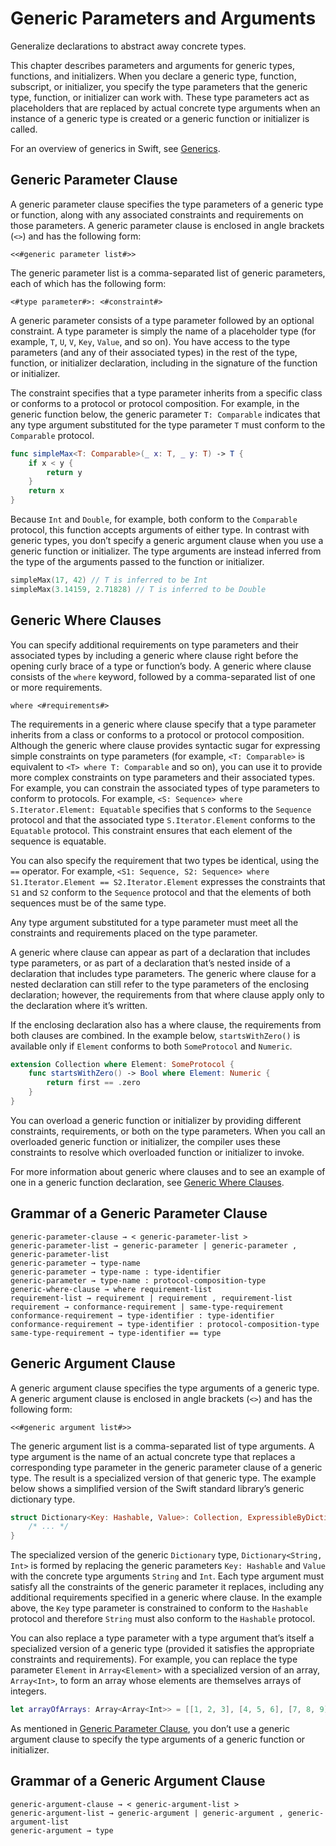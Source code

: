 # Generic Parameters and Arguments

Generalize declarations to abstract away concrete types.

This chapter describes parameters and arguments for generic types, functions, and initializers. When you declare a generic type, function, subscript, or initializer, you specify the type parameters that the generic type, function, or initializer can work with. These type parameters act as placeholders that are replaced by actual concrete type arguments when an instance of a generic type is created or a generic function or initializer is called.

For an overview of generics in Swift, see [Generics](link-to-generics).

## Generic Parameter Clause

A generic parameter clause specifies the type parameters of a generic type or function, along with any associated constraints and requirements on those parameters. A generic parameter clause is enclosed in angle brackets (`<>`) and has the following form:

```
<<#generic parameter list#>>
```

The generic parameter list is a comma-separated list of generic parameters, each of which has the following form:

```
<#type parameter#>: <#constraint#>
```

A generic parameter consists of a type parameter followed by an optional constraint. A type parameter is simply the name of a placeholder type (for example, `T`, `U`, `V`, `Key`, `Value`, and so on). You have access to the type parameters (and any of their associated types) in the rest of the type, function, or initializer declaration, including in the signature of the function or initializer.

The constraint specifies that a type parameter inherits from a specific class or conforms to a protocol or protocol composition. For example, in the generic function below, the generic parameter `T: Comparable` indicates that any type argument substituted for the type parameter `T` must conform to the `Comparable` protocol.

```swift
func simpleMax<T: Comparable>(_ x: T, _ y: T) -> T {
    if x < y {
        return y
    }
    return x
}
```

Because `Int` and `Double`, for example, both conform to the `Comparable` protocol, this function accepts arguments of either type. In contrast with generic types, you don’t specify a generic argument clause when you use a generic function or initializer. The type arguments are instead inferred from the type of the arguments passed to the function or initializer.

```swift
simpleMax(17, 42) // T is inferred to be Int
simpleMax(3.14159, 2.71828) // T is inferred to be Double
```

## Generic Where Clauses

You can specify additional requirements on type parameters and their associated types by including a generic where clause right before the opening curly brace of a type or function’s body. A generic where clause consists of the `where` keyword, followed by a comma-separated list of one or more requirements.

```
where <#requirements#>
```

The requirements in a generic where clause specify that a type parameter inherits from a class or conforms to a protocol or protocol composition. Although the generic where clause provides syntactic sugar for expressing simple constraints on type parameters (for example, `<T: Comparable>` is equivalent to `<T> where T: Comparable` and so on), you can use it to provide more complex constraints on type parameters and their associated types. For example, you can constrain the associated types of type parameters to conform to protocols. For example, `<S: Sequence> where S.Iterator.Element: Equatable` specifies that `S` conforms to the `Sequence` protocol and that the associated type `S.Iterator.Element` conforms to the `Equatable` protocol. This constraint ensures that each element of the sequence is equatable.

You can also specify the requirement that two types be identical, using the `==` operator. For example, `<S1: Sequence, S2: Sequence> where S1.Iterator.Element == S2.Iterator.Element` expresses the constraints that `S1` and `S2` conform to the `Sequence` protocol and that the elements of both sequences must be of the same type.

Any type argument substituted for a type parameter must meet all the constraints and requirements placed on the type parameter.

A generic where clause can appear as part of a declaration that includes type parameters, or as part of a declaration that’s nested inside of a declaration that includes type parameters. The generic where clause for a nested declaration can still refer to the type parameters of the enclosing declaration; however, the requirements from that where clause apply only to the declaration where it’s written.

If the enclosing declaration also has a where clause, the requirements from both clauses are combined. In the example below, `startsWithZero()` is available only if `Element` conforms to both `SomeProtocol` and `Numeric`.

```swift
extension Collection where Element: SomeProtocol {
    func startsWithZero() -> Bool where Element: Numeric {
        return first == .zero
    }
}
```

You can overload a generic function or initializer by providing different constraints, requirements, or both on the type parameters. When you call an overloaded generic function or initializer, the compiler uses these constraints to resolve which overloaded function or initializer to invoke.

For more information about generic where clauses and to see an example of one in a generic function declaration, see [Generic Where Clauses](link-to-generic-where-clauses).

## Grammar of a Generic Parameter Clause

```
generic-parameter-clause → < generic-parameter-list >
generic-parameter-list → generic-parameter | generic-parameter , generic-parameter-list
generic-parameter → type-name
generic-parameter → type-name : type-identifier
generic-parameter → type-name : protocol-composition-type
generic-where-clause → where requirement-list
requirement-list → requirement | requirement , requirement-list
requirement → conformance-requirement | same-type-requirement
conformance-requirement → type-identifier : type-identifier
conformance-requirement → type-identifier : protocol-composition-type
same-type-requirement → type-identifier == type
```

## Generic Argument Clause

A generic argument clause specifies the type arguments of a generic type. A generic argument clause is enclosed in angle brackets (`<>`) and has the following form:

```
<<#generic argument list#>>
```

The generic argument list is a comma-separated list of type arguments. A type argument is the name of an actual concrete type that replaces a corresponding type parameter in the generic parameter clause of a generic type. The result is a specialized version of that generic type. The example below shows a simplified version of the Swift standard library’s generic dictionary type.

```swift
struct Dictionary<Key: Hashable, Value>: Collection, ExpressibleByDictionaryLiteral {
    /* ... */
}
```

The specialized version of the generic `Dictionary` type, `Dictionary<String, Int>` is formed by replacing the generic parameters `Key: Hashable` and `Value` with the concrete type arguments `String` and `Int`. Each type argument must satisfy all the constraints of the generic parameter it replaces, including any additional requirements specified in a generic where clause. In the example above, the `Key` type parameter is constrained to conform to the `Hashable` protocol and therefore `String` must also conform to the `Hashable` protocol.

You can also replace a type parameter with a type argument that’s itself a specialized version of a generic type (provided it satisfies the appropriate constraints and requirements). For example, you can replace the type parameter `Element` in `Array<Element>` with a specialized version of an array, `Array<Int>`, to form an array whose elements are themselves arrays of integers.

```swift
let arrayOfArrays: Array<Array<Int>> = [[1, 2, 3], [4, 5, 6], [7, 8, 9]]
```

As mentioned in [Generic Parameter Clause](#generic-parameter-clause), you don’t use a generic argument clause to specify the type arguments of a generic function or initializer.

## Grammar of a Generic Argument Clause

```
generic-argument-clause → < generic-argument-list >
generic-argument-list → generic-argument | generic-argument , generic-argument-list
generic-argument → type
```